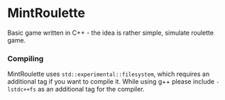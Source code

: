 # MintRoulette
Basic game written in C++ - the idea is rather simple, simulate roulette game.

### Compiling
MintRoulette uses `std::experimental::filesystem`, which requires an additional tag if you want to compile it. 
While using g++ please include `-lstdc++fs` as an additional tag for the compiler. 